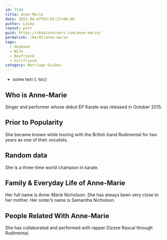 ```yaml
---
id: 7144
title: Anne-Marie
date: 2021-04-07T03:01:27+00:00
author: Laima
layout: post
guid: https://ukdataservers.com/anne-marie/
permalink: /04/07/anne-marie
tags:
  - Husband
  - Wife
  - Boyfriend
  - Girlfriend
category: Marriage Guides
---
```


* some text
{: toc}


## Who is Anne-Marie
                  
                  
                  
Singer and performer whose debut EP Karate was released in October 2015.
                  
              
            
              
            
                
                
                
## Prior to Popularity
                  
                  
                  
She became known while touring with the British band Rudimental for two years as one of their vocalists.
                  
              
            
              
            
                
                
                
## Random data
                  
                  
                  
She is a three-time world champion in karate.
                  
              
            
              
            
                
                
                
## Family & Everyday Life of Anne-Marie
                  
                  
                  
Her full name is Anne-Marie Nicholson. She has always been very close to her mother. Her sister&#8217;s name is Samantha Nicholson.
                  
              
            
              
            
                
                
                
## People Related With Anne-Marie
                  
                  
                  
She has collaborated and performed with rapper Dizzee Rascal through Rudimental.
                  
              
            
              
            
                
              
            
              
              
            
            
              
            
          
          
          